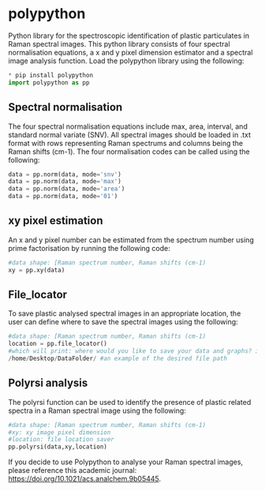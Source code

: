 # polypython
Python library for the spectroscopic identification of plastic particulates in Raman spectral images. This python library consists of four spectral normalisation equations, a x and y pixel dimension estimator and a spectral image analysis function. Load the polypython library using the following:

```python
* pip install polypython
import polypython as pp
```
## Spectral normalisation
The four spectral normalisation equations include max, area, interval, and standard normal variate (SNV). All spectral images should be loaded in .txt format with rows representing Raman spectrums and columns being the Raman shifts (cm-1). The four normalisation codes can be called using the following:

```python
data = pp.norm(data, mode='snv')
data = pp.norm(data, mode='max')
data = pp.norm(data, mode='area')
data = pp.norm(data, mode='01')
```

## xy pixel estimation
An x and y pixel number can be estimated from the spectrum number using prime factorisation by running the following code:
```python
#data shape: [Raman spectrum number, Raman shifts (cm-1)
xy = pp.xy(data)
```

## File_locator
To save plastic analysed spectral images in an appropriate location, the user can define where to save the spectral images using the following:
```python
#data shape: [Raman spectrum number, Raman shifts (cm-1)
location = pp.file_locator()
#which will print: where would you like to save your data and graphs? i.e. "/home/Desktop/DataFolder" 
/home/Desktop/DataFolder/ #an example of the desired file path
```

## Polyrsi analysis
The polyrsi function can be used to identify the presence of plastic related spectra in a Raman spectral image using the following:
```python
#data shape: [Raman spectrum number, Raman shifts (cm-1)
#xy: xy image pixel dimension
#location: file location saver
pp.polyrsi(data,xy,location)
```

If you decide to use Polypython to analyse your Raman spectral images, please reference this academic journal: https://doi.org/10.1021/acs.analchem.9b05445.


